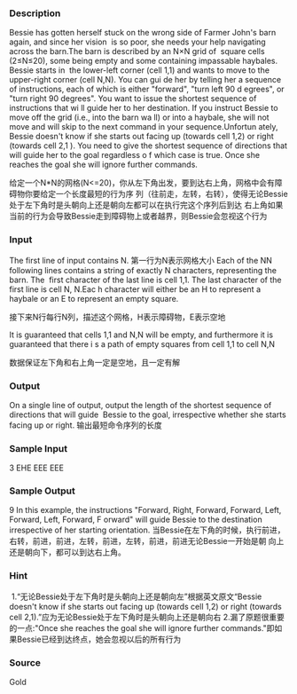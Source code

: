 
### Description
Bessie has gotten herself stuck on the wrong side of Farmer John's barn again, and since her vision 
is so poor, she needs your help navigating across the barn.The barn is described by an N×N grid of 
square cells (2≤N≤20), some being empty and some containing impassable haybales. Bessie starts in 
the lower-left corner (cell 1,1) and wants to move to the upper-right corner (cell N,N). You can gui
de her by telling her a sequence of instructions, each of which is either "forward", "turn left 90 d
egrees", or "turn right 90 degrees". You want to issue the shortest sequence of instructions that wi
ll guide her to her destination. If you instruct Bessie to move off the grid (i.e., into the barn wa
ll) or into a haybale, she will not move and will skip to the next command in your sequence.Unfortun
ately, Bessie doesn't know if she starts out facing up (towards cell 1,2) or right (towards cell 2,1
). You need to give the shortest sequence of directions that will guide her to the goal regardless o
f which case is true. Once she reaches the goal she will ignore further commands.

给定一个N*N的网格(N<=20)，你从左下角出发，要到达右上角，网格中会有障碍物你要给定一个长度最短的行为序
列（往前走，左转，右转），使得无论Bessie处于左下角时是头朝向上还是朝向左都可以在执行完这个序列后到达
右上角如果当前的行为会导致Bessie走到障碍物上或者越界，则Bessie会忽视这个行为


### Input
The first line of input contains N.
第一行为N表示网格大小
Each of the NN following lines contains a string of exactly N characters, representing the barn. The
 first character of the last line is cell 1,1. The last character of the first line is cell N, N.Eac
h character will either be an H to represent a haybale or an E to represent an empty square.

接下来N行每行N列，描述这个网格，H表示障碍物，E表示空地

It is guaranteed that cells 1,1 and N,N will be empty, and furthermore it is guaranteed that there i
s a path of empty squares from cell 1,1 to cell N,N

数据保证左下角和右上角一定是空地，且一定有解


### Output
On a single line of output, output the length of the shortest sequence of directions that will guide
 Bessie to the goal, irrespective whether she starts facing up or right.
输出最短命令序列的长度


### Sample Input
3
EHE
EEE
EEE
### Sample Output
9
In this example, the instructions "Forward, Right, Forward, Forward, Left, Forward, Left, Forward, F
orward" will guide Bessie to the destination irrespective of her starting orientation.
当Bessie在左下角的时候，执行前进，右转，前进，前进，左转，前进，左转，前进，前进无论Bessie一开始是朝
向上还是朝向下，都可以到达右上角。
### Hint
 1.“无论Bessie处于左下角时是头朝向上还是朝向左”根据英文原文“Bessie doesn't know if she starts out facing up (towards cell 1,2) or right (towards cell 2,1).”应为无论Bessie处于左下角时是头朝向上还是朝向右
2.漏了原题很重要的一点:"Once she reaches the goal she will ignore further commands."即如果Bessie已经到达终点，她会忽视以后的所有行为
### Source
Gold